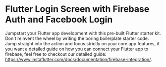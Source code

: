 # Flutter Login Screen with Firebase Auth and Facebook Login

Jumpstart your Flutter app development with this pre-built Flutter starter kit. Don't reinvent the wheel by writing the boring boilerplate starter code. Jump straight into the action and focus strictly on your core app features, if you want a detailed guide on how you can connect your Flutter app to firebase, feel free to checkout our detailed guide:
https://www.instaflutter.com/docs/documentation/firebase-integration/.
